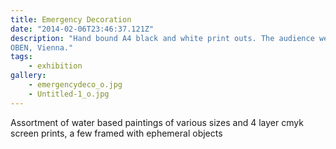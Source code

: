 ```yaml
---
title: Emergency Decoration
date: "2014-02-06T23:46:37.121Z"
description: "Hand bound A4 black and white print outs. The audience were encouraged to peel a sheet.
OBEN, Vienna."
tags:
    - exhibition
gallery:
    - emergencydeco_o.jpg
    - Untitled-1_o.jpg
---
```


Assortment of water based paintings of various sizes and 4 layer cmyk screen prints, a few framed with ephemeral objects